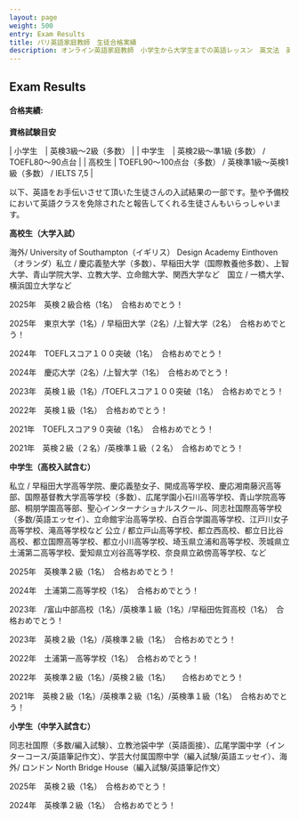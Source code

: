 ```yaml
---
layout: page
weight: 500
entry: Exam Results
title: パリ英語家庭教師　生徒合格実績
description: オンライン英語家庭教師　小学生から大学生までの英語レッスン　英文法　英語エッセイ　英検　TOEFL　IB　SAT　IELTS　TOEIC　帰国子女受験など幅広く対応。フランス・パリだけでなくヨーロッパ各国、日本の生徒さんにもレッスンを提供しています。講師は日本人女性　英検1級　仏検1級保持。
---
```


## Exam Results

<h4>合格実績:</h4>

<strong>資格試験目安</strong>

| 小学生　| 英検3級〜2級（多数） |
| 中学生　| 英検2級〜準1級 (多数） / TOEFL80〜90点台 |
| 高校生 | TOEFL90〜100点台（多数） / 英検準1級〜英検1級（多数） / IELTS 7,5 |

以下、英語をお手伝いさせて頂いた生徒さんの入試結果の一部です。塾や予備校において英語クラスを免除されたと報告してくれる生徒さんもいらっしゃいます。

<strong>高校生（大学入試）</strong>

海外/ University of Southampton（イギリス） Design Academy Einthoven（オランダ）私立 / 慶応義塾大学（多数）、早稲田大学（国際教養他多数）、上智大学、青山学院大学、立教大学、立命館大学、関西大学など　国立 / 一橋大学、横浜国立大学など

2025年　英検２級合格（1名）　合格おめでとう！

2025年　東京大学（1名）/ 早稲田大学（2名）/上智大学（2名）　合格おめでとう！

2024年　TOEFLスコア１００突破（1名）　合格おめでとう！

2024年　慶応大学（2名）/上智大学（1名）　合格おめでとう！

2023年　英検１級（1名）/TOEFLスコア１００突破（1名）　合格おめでとう！

2022年　英検１級（1名）　合格おめでとう！

2021年　TOEFLスコア９０突破（1名）　合格おめでとう！

2021年　英検２級（２名）/英検準１級（２名）　合格おめでとう！

<strong>中学生（高校入試含む）</strong>

私立 / 早稲田大学高等学院、慶応義塾女子、開成高等学校、慶応湘南藤沢高等部、国際基督教大学高等学校（多数）、広尾学園小石川高等学校、青山学院高等部、桐朋学園高等部、聖心インターナショナルスクール、同志社国際高等学校（多数/英語エッセイ）、立命館宇治高等学校、白百合学園高等学校、江戸川女子高等学校、滝高等学校など   公立 / 都立戸山高等学校、都立西高校、都立日比谷高校、都立国際高等学校、都立小川高等学校、埼玉県立浦和高等学校、茨城県立土浦第二高等学校、愛知県立刈谷高等学校、奈良県立畝傍高等学校、など

2025年　英検準２級（1名）　合格おめでとう！　　

2024年　土浦第二高等学校（1名）　合格おめでとう！

2023年　/富山中部高校（1名）/英検準１級（1名）/早稲田佐賀高校（1名）　合格おめでとう！

2023年　英検２級（1名）/英検準２級（1名）　合格おめでとう！

2022年　土浦第一高等学校（1名）　合格おめでとう！

2022年　英検準２級（1名）/英検２級（1名）　　合格おめでとう！

2021年　英検２級（1名）/英検準２級（1名）/英検準１級（1名）　合格おめでとう！　

<strong>小学生（中学入試含む）</strong>

同志社国際（多数/編入試験）、立教池袋中学（英語面接）、広尾学園中学（インターコース/英語筆記作文）、学芸大付属国際中学（編入試験/英語エッセイ）、海外/ ロンドン North Bridge House（編入試験/英語筆記作文） 

2025年　英検２級（1名）　合格おめでとう！

2024年　英検準２級（1名）　合格おめでとう！　　



